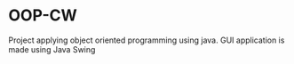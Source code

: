 # OOP-CW
Project applying object oriented programming using java. GUI application is made using Java Swing
